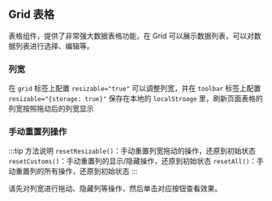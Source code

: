 <div class="demo-header">
<p class="overviewicon">
  <span class="wapi-list-form"/>
</p>

## Grid 表格

<nova-uxlink widget-name="Grid"></nova-uxlink>

表格组件，提供了非常强大数据表格功能，在 Grid 可以展示数据列表，可以对数据列表进行选择、编辑等。
</div>

### 列宽

在 `grid` 标签上配置 `resizable="true"` 可以调整列宽，并在 `toolbar` 标签上配置 `resizable="{storage: true}"` 保存在本地的 `localStroage` 里，刷新页面表格的列宽按照拖动后的列宽显示

<nova-demo-view link="grid/custom/column-width"></nova-demo-view>

### 手动重置列操作

:::tip 方法说明
`resetResizable()`：手动重置列宽拖动的操作，还原到初始状态
`resetCustoms()`：手动重置列的显示/隐藏操作，还原到初始状态
`resetAll()`：手动重置列的所有操作，还原到初始状态
:::

请先对列宽进行拖动、隐藏列等操作，然后单击对应按钮查看效果。

<nova-demo-view link="grid/custom/resetResizable"></nova-demo-view>
